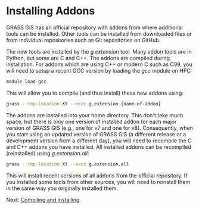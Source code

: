 # Installing Addons

GRASS GIS has an official repository with addons from where additional tools can be installed.
Other tools can be installed from downloaded files or from individual repositories such as Git repositories on GitHub.

The new tools are installed by the _g.extension_ tool. Many addon tools are in Python, but some are C and C++.
The addons are compiled during installation. For addons which are using C++ or modern C such as C99,
you will need to setup a recent GCC version by loading the _gcc_ module on HPC:

```sh
module load gcc
```

This will allow you to compile (and thus install) these new addons using:

```sh
grass --tmp-location XY --exec g.extension {name-of-addon}
```

The addons are installed into your home directory. This don't take much space, but there is only
one version of installed addon for each major version of GRASS GIS (e.g., one for v7 and one for v8).
Consequently, when you start using an updated version of GRASS GIS (a different release or a development
version from a different day), you will need to recompile the C and C++ addons you have installed.
All installed addons can be recompiled (reinstalled) using _g.extension.all_:

```sh
grass --tmp-location XY --exec g.extension.all
```

This will install recent versions of all addons from the official repository.
If you installed some tools from other sources, you will need to reinstall them in the same way you
originally installed them.

Next: [Compiling and installing](install.md)
